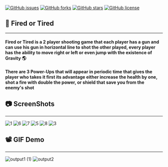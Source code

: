 [![GitHub issues](https://img.shields.io/github/issues/AbdallahHemdan/FIRED-OR-TIRED)](https://github.com/AbdallahHemdan/FIRED-OR-TIRED/issues)
[![GitHub forks](https://img.shields.io/github/forks/AbdallahHemdan/FIRED-OR-TIRED)](https://github.com/AbdallahHemdan/FIRED-OR-TIRED/network)
[![GitHub stars](https://img.shields.io/github/stars/AbdallahHemdan/FIRED-OR-TIRED)](https://github.com/AbdallahHemdan/FIRED-OR-TIRED/stargazers)
[![GitHub license](https://img.shields.io/github/license/AbdallahHemdan/FIRED-OR-TIRED)](https://github.com/AbdallahHemdan/FIRED-OR-TIRED/blob/master/LICENSE)
## 🔫 Fired or Tired
------------------
#### Fired or Tired is a 2 player shooting game that each player has a gun and can use his gun in horizontal line to shot the other played, every player has the ability to move right or left or even jump with the existence of Gravity 🌎     
#### There are 3 Power-Ups that will appear in periodic time that gives the player who takes it first its advantage either increase the health by one, shot a fire with double the power, or shield that save you from the enemy's shot 


## 📷 ScreenShots 
------------------
![1](https://user-images.githubusercontent.com/40190772/70800361-b7037f80-1db4-11ea-8913-318ea7d12f45.PNG)
![6](https://user-images.githubusercontent.com/40190772/70800356-b5d25280-1db4-11ea-9e8a-b883c3630d87.PNG)
![7](https://user-images.githubusercontent.com/40190772/70800359-b66ae900-1db4-11ea-805c-1c33354b7919.PNG)
![5](https://user-images.githubusercontent.com/40190772/70800355-b5d25280-1db4-11ea-98fb-f7775c450ba9.png)
![8](https://user-images.githubusercontent.com/40190772/70800360-b66ae900-1db4-11ea-9720-1a891e0bf667.png)
![3](https://user-images.githubusercontent.com/40190772/70800363-b79c1600-1db4-11ea-91ab-704e85c28296.png)


## 📽 GIF Demo
--------------
![output1 (1)](https://user-images.githubusercontent.com/40190772/70800517-211c2480-1db5-11ea-979f-2b199a9915df.gif)
![output2](https://user-images.githubusercontent.com/40190772/70800518-211c2480-1db5-11ea-868b-d6f198856bea.gif)
